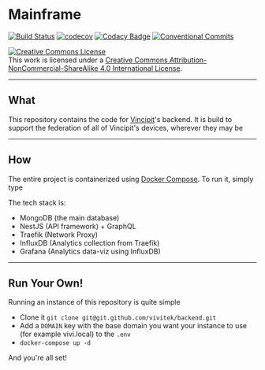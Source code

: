 # Mainframe

[![Build Status](https://travis-ci.com/vivitek/backend.svg?branch=master)](https://travis-ci.com/vivitek/backend)
[![codecov](https://codecov.io/gh/vivitek/backend/branch/master/graph/badge.svg)](https://codecov.io/gh/vivitek/backend)
[![Codacy Badge](https://api.codacy.com/project/badge/Grade/b49ce173f43e49e89951935ef9a868a4)](https://www.codacy.com/gh/vivitek/backend?utm_source=github.com&amp;utm_medium=referral&amp;utm_content=vivitek/backend&amp;utm_campaign=Badge_Grade)
[![Conventional Commits](https://img.shields.io/badge/Conventional%20Commits-1.0.0-yellow.svg)](https://conventionalcommits.org)

<a rel="license" href="http://creativecommons.org/licenses/by-nc-sa/4.0/"><img alt="Creative Commons License" style="border-width:0" src="https://i.creativecommons.org/l/by-nc-sa/4.0/88x31.png" /></a><br />This work is licensed under a <a rel="license" href="http://creativecommons.org/licenses/by-nc-sa/4.0/">Creative Commons Attribution-NonCommercial-ShareAlike 4.0 International License</a>.



---

## What

This repository contains the code for [Vincipit](https://vincipit.com)'s backend. It is build to support the federation of all of Vincipit's devices, wherever they may be

---

## How

The entire project is containerized using [Docker Compose](https://docs.docker.com/compose/). To run it, simply type

The tech stack is:

- MongoDB (the main database)
- NestJS (API framework) + GraphQL
- Traefik (Network Proxy)
- InfluxDB (Analytics collection from Traefik)
- Grafana (Analytics data-viz using InfluxDB)

---

## Run Your Own!

Running an instance of this repository is quite simple

- Clone it `git clone git@git.github.com/vivitek/backend.git`
- Add a `DOMAIN` key with the base domain you want your instance to use (for example vivi.local) to the `.env`
- `docker-compose up -d`

And you're all set!
